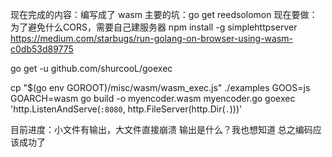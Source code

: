 现在完成的内容：编写成了 wasm
主要的坑：go get reedsolomon
现在要做：为了避免什么CORS，需要自己建服务器
npm install -g simplehttpserver
https://medium.com/starbugs/run-golang-on-browser-using-wasm-c0db53d89775

go get -u github.com/shurcooL/goexec

<script src="static/wasm_exec.js"></script>
<script>
	const go = new Go();
	WebAssembly.instantiateStreaming(fetch("static/main.wasm"), go.importObject)
		.then((result) => go.run(result.instance));
</script>

cp "$(go env GOROOT)/misc/wasm/wasm_exec.js" ./examples
GOOS=js GOARCH=wasm go build -o myencoder.wasm myencoder.go
goexec 'http.ListenAndServe(`:8080`, http.FileServer(http.Dir(`.`)))'

目前进度：小文件有输出，大文件直接崩溃
输出是什么？我也想知道 总之编码应该成功了
